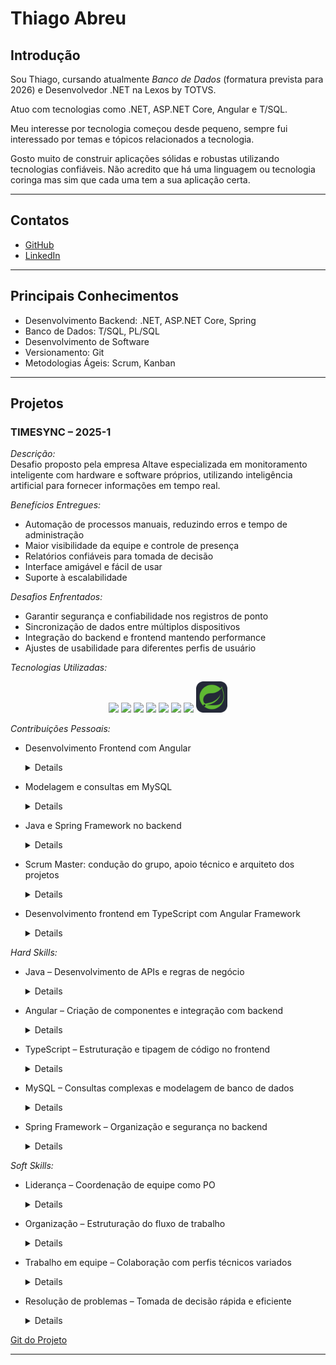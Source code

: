 # Thiago Abreu

## Introdução

Sou Thiago, cursando atualmente *Banco de Dados* (formatura prevista para 2026) e Desenvolvedor .NET na Lexos by TOTVS.  

Atuo com tecnologias como .NET, ASP.NET Core, Angular e T/SQL. 

Meu interesse por tecnologia começou desde pequeno, sempre fui interessado por temas e tópicos relacionados a tecnologia.  

Gosto muito de construir aplicações sólidas e robustas utilizando tecnologias confiáveis. Não acredito que há uma linguagem ou tecnologia coringa mas sim que cada uma tem a sua aplicação certa.

---

## Contatos

- [GitHub](https://github.com/thiagosabreu)  
- [LinkedIn](https://www.linkedin.com/in/thiagosabreu/)

---

## Principais Conhecimentos

- Desenvolvimento Backend: .NET, ASP.NET Core, Spring
- Banco de Dados: T/SQL, PL/SQL 
- Desenvolvimento de Software
- Versionamento: Git  
- Metodologias Ágeis: Scrum, Kanban  

---

## Projetos

### TIMESYNC – 2025-1

*Descrição:*  
Desafio proposto pela empresa Altave especializada em monitoramento inteligente com hardware e software próprios, utilizando inteligência artificial para fornecer informações em tempo real.

*Benefícios Entregues:*  
- Automação de processos manuais, reduzindo erros e tempo de administração  
- Maior visibilidade da equipe e controle de presença  
- Relatórios confiáveis para tomada de decisão  
- Interface amigável e fácil de usar  
- Suporte à escalabilidade

*Desafios Enfrentados:*  
- Garantir segurança e confiabilidade nos registros de ponto  
- Sincronização de dados entre múltiplos dispositivos  
- Integração do backend e frontend mantendo performance  
- Ajustes de usabilidade para diferentes perfis de usuário

*Tecnologias Utilizadas:*  

<p align="center">
  <img src="https://skillicons.dev/icons?i=java&color=green" width="50" />
  <img src="https://skillicons.dev/icons?i=angular&color=green" width="50" />
  <img src="https://skillicons.dev/icons?i=github&color=green" width="50" />
  <img src="https://skillicons.dev/icons?i=vscode&color=green" width="50" />
  <img src="https://skillicons.dev/icons?i=git&color=green" width="50" />
  <img src="https://skillicons.dev/icons?i=figma&color=green" width="50" />
  <img src="https://skillicons.dev/icons?i=mysql&color=green" width="50" />
  <img src="https://raw.githubusercontent.com/tandpfun/skill-icons/main/icons/Spring-Dark.svg" width="50" />
</p>


*Contribuições Pessoais:*  
- Desenvolvimento Frontend com Angular
  <details>
  No projeto acadêmico, desenvolvi interfaces web robustas utilizando Angular e TypeScript. Criei componentes reutilizáveis, telas de cadastro, listagens filtráveis e dashboards interativos. Essas atividades permitiram aprimorar habilidades de modularidade, manutenção de código e experiência do usuário, garantindo que as interfaces fossem consistentes e fáceis de evoluir.
  </details>

- Modelagem e consultas em MySQL
  <details>
  Durante o projeto acadêmico, planejei a modelagem do banco de dados, criando tabelas para empresas, profissionais e registros de ponto, garantindo integridade referencial e consistência dos dados. Desenvolvi consultas complexas e otimizadas para filtrar dados por período, empresa e profissional, totalizar horas trabalhadas e gerar relatórios detalhados.
  </details>

- Java e Spring Framework no backend
  <details>
  No backend, utilizei Java e Spring Framework para desenvolver APIs RESTful organizadas, modulares e seguras. Criei endpoints para cadastro de empresas e profissionais, tratamento de mensagens de sucesso/erro e filtros avançados de dados. Implementei autenticação e autorização de usuários, garantindo que cada perfil tivesse acesso às funcionalidades corretas. Também integrei o backend com o frontend Angular, criando uma comunicação confiável entre APIs e interfaces, permitindo que as funcionalidades fossem entregues de forma consistente e escalável.
  </details>

- Scrum Master: condução do grupo, apoio técnico e arquiteto dos projetos
  <details>
    Atuar como Scrum Master permitiu desenvolver habilidades de facilitação, remoção de impedimentos e orientação do time na aplicação de práticas ágeis, garantindo que a equipe mantivesse o foco na colaboração e na melhoria contínua. Essa experiência fortaleceu a capacidade de conduzir cerimônias de forma estruturada, apoiar o time na superação de desafios e criar um ambiente favorável para que as entregas fossem realizadas com qualidade e dentro dos objetivos do sprint.
  </details>

- Desenvolvimento frontend em TypeScript com Angular Framework
  <details>
  No frontend, trabalhar com TypeScript e Angular permitiu criar aplicações robustas e tipadas, aumentando a **manutenção e escalabilidade do código**. Desenvolvi serviços para chamadas HTTP, manipulação de filtros e integração com APIs. A experiência permitiu entregar interfaces consistentes e interativas, garantindo que os dados exibidos nas telas fossem precisos e atualizados, bem como componentes reutilizáveis para diferentes partes do sistema.
  </details>


*Hard Skills:*  
- Java – Desenvolvimento de APIs e regras de negócio
  <details>
  No backend, utilizei Java para criar APIs RESTful que deram suporte às funcionalidades do sistema. Entre as atividades realizadas:  
  - Desenvolvimento de endpoint para retorno detalhado de pontos (VTK-67).  
  - Ajustes para criação de empresas e colaboradores (VTK-28 e VTK-30), garantindo validação de CPF/CNPJ, nomes e associação correta de profissionais às empresas.  
  - Implementação de filtros por data, empresa e profissional, permitindo consultas específicas para o dashboard e relatórios (Sprints 2 e 3).  
  - Integração com Spring Framework para organização do backend, segurança, autenticação e tratamento de erros.
  </details>

- Angular – Criação de componentes e integração com backend
  <details>
  No frontend, utilizei Angular para desenvolver interfaces de usuário dinâmicas e integradas ao backend:  
  - Implementação de telas de cadastro de empresas e profissionais, incluindo validação de campos obrigatórios, botão de cancelamento e mensagens de sucesso/erro (Sprint 1).  
  - Upload de fotos com pré-visualização antes do envio, garantindo melhor experiência para o usuário.  
  - Criação de listas filtráveis e ordenáveis de empresas e profissionais, integrando com endpoints Java para exibir dados atualizados em tempo real (Sprints 1 e 2).  
  - Desenvolvimento de dashboard interativo com filtros aplicáveis diretamente na tela, gráficos e relatórios exportáveis (Sprint 2).
  </details>

- TypeScript – Estruturação e tipagem de código no frontend
  <details>
  Usei TypeScript para estruturar o frontend e garantir tipagem segura:  
  - Criação de interfaces para dados de profissionais e empresas, garantindo consistência entre frontend e backend.  
  - Implementação de serviços reutilizáveis para chamadas HTTP, filtros, manipulação de datas e integração com gráficos do dashboard (Sprints 2 e 3).  
  - Tipagem de componentes Angular, prevenindo erros de compilação e aumentando a manutenção e legibilidade do código.
  </details>

- MySQL – Consultas complexas e modelagem de banco de dados
  <details>
  No banco de dados MySQL, desenvolvi consultas e modelagem para suportar funcionalidades do sistema:  
  - Modelagem das tabelas de empresas, profissionais e registros de ponto, mantendo integridade referencial.  
  - Consultas filtradas por nome, empresa ou período, totalizando horas trabalhadas e gerando relatórios detalhados (Sprints 2 e 3).  
  - Otimização de queries para exibição de listas e dashboards com grande volume de dados.  
  - Preparação de dados para integração com APIs REST e exportação em PDF/Excel.
  </details>

- Spring Framework – Organização e segurança no backend
  <details>
  Utilizei Spring Framework para estruturar o backend e manter segurança e organização do sistema:  
  - Criação de camadas de serviço, repositório e controlador, garantindo código modular e fácil manutenção.  
  - Implementação de autenticação, autorização e redirecionamento por perfil de usuário (Sprint 3).  
  - Validação de dados, tratamento de exceções e controle de respostas das APIs (VTK-28, VTK-30, VTK-67).  
  - Suporte à integração com frontend Angular e tipagem TypeScript, garantindo consistência e segurança no fluxo de dados.
  </details>


*Soft Skills:*  
- Liderança – Coordenação de equipe como PO
  <details>
    Exerci o papel de Scrum Master no projeto, coordenando uma equipe de desenvolvedores. Facilitei as cerimônias ágeis (planning, daily, review e retrospective), removi impedimentos e garanti que a equipe estivesse alinhada aos objetivos do sprint. Incentivei a participação ativa de todos, promovendo engajamento, colaboração e aprendizado contínuo, além de assegurar a qualidade e cumprimento dos prazos.
  </details>

- Organização – Estruturação do fluxo de trabalho
  <details>
    Contribuí para manter a cadência do time, apoiando na definição de metas e organização das atividades. Auxiliei na criação de quadros de acompanhamento em ferramentas de gestão, promovendo visibilidade do progresso e facilitando a tomada de decisão. Estimulei a equipe a manter o backlog estruturado e priorizado junto ao PO, garantindo transparência e foco nas entregas de maior valor.
  </details>

- Trabalho em equipe – Colaboração com perfis técnicos variados
  <details>
    Trabalhei em estreita colaboração com colegas de diferentes especialidades, promovendo cooperação e troca de conhecimento entre programadores, designers e analistas. Facilitei discussões para resolver dúvidas técnicas e estimular o consenso, contribuindo para um ambiente saudável, produtivo e alinhado às práticas ágeis. Essa postura ajudou a integrar esforços e manter a equipe motivada e eficiente.
  </details>

- Resolução de problemas – Tomada de decisão rápida e eficiente
  <details>
    Durante o desenvolvimento, atuei na identificação e remoção de impedimentos que impactavam o time, como conflitos de prioridade e bloqueios técnicos. Apoiei a equipe na análise de alternativas, replanejamento de tarefas e ajustes de cronograma quando necessário. Essa atuação garantiu que o fluxo de trabalho permanecesse contínuo, aumentou a confiança do cliente e fortaleceu a resiliência da equipe diante de mudanças.
  </details>



[Git do Projeto](https://github.com/Vortek-API/Parent)

---

<!-- Repitir o bloco acima para cada projeto 2024-2, 2024-1, etc. -->